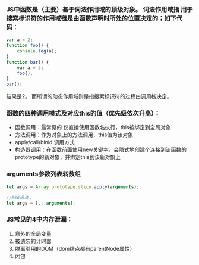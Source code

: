 ### JS中函数是（主要）基于词法作用域的顶级对象。 词法作用域指 用于搜索标识符的作用域链是由函数声明时所处的位置决定的；如下代码：

```javascript
var a = 2;
function foo() {
	console.log(a);
}
function bar() {
	var a = 3;
	foo();
}
bar();
```

结果是2。 而所谓的动态作用域则是指搜索标识符的过程由调用栈决定。


### 函数的四种调用模式及对应this的值（优先级依次升高）：

- 函数调用：最常见的 仅直接使用函数名执行，this被绑定到全局对象
- 方法调用：作为对象上的方法调用，this值为该对象
- apply/call/binid 调用方式
- 构造器调用：在函数前面使用new关键字，会隐式地创建个连接到该函数的prototype的新对象，并绑定this到该新对象上


### arguments参数列表转数组

```javascript
let args = Array.prototype.slice.apply(arguments);

//ES6语法：
let args = [...arguments];
```


### JS常见的4中内存泄漏：
1. 意外的全局变量
2. 被遗忘的计时器
3. 脱离引用的DOM（dom结点都有parentNode属性）
4. 闭包